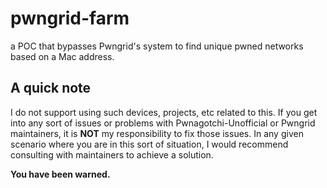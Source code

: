 # pwngrid-farm

a POC that bypasses Pwngrid's system to find unique pwned networks based on a Mac address.

## A quick note

I do not support using such devices, projects, etc related to this. If you get into any sort of issues or problems with Pwnagotchi-Unofficial or Pwngrid maintainers, it is **NOT** my responsibility to fix those issues. In any given scenario where you are in this sort of situation, I would recommend consulting with maintainers to achieve a solution. 

**You have been warned.**
